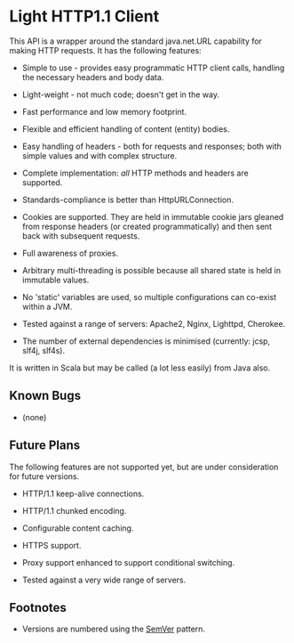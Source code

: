 Light HTTP1.1 Client
====================

This API is a wrapper around the standard java.net.URL capability for
making HTTP requests. It has the following features:

*   Simple to use - provides easy programmatic HTTP client calls, handling the necessary
    headers and body data.

*   Light-weight - not much code; doesn't get in the way.

*   Fast performance and low memory footprint.

*   Flexible and efficient handling of content (entity) bodies.

*   Easy handling of headers - both for requests and responses; both with simple values and
    with complex structure.

*   Complete implementation: *all* HTTP methods and headers are supported.

*   Standards-compliance is better than HttpURLConnection.

*   Cookies are supported. They are held in immutable cookie jars gleaned from response headers
    (or created programmatically) and then sent back with subsequent requests.

*   Full awareness of proxies.

*   Arbitrary multi-threading is possible because all shared state is held in immutable values.

*   No 'static' variables are used, so multiple configurations can co-exist within a JVM.

*   Tested against a range of servers: Apache2, Nginx, Lighttpd, Cherokee.

*   The number of external dependencies is minimised (currently: jcsp, slf4j, slf4s).

It is written in Scala but may be called (a lot less easily) from Java also.

Known Bugs
----------

*   (none)

Future Plans
------------

The following features are not supported yet, but are under consideration
for future versions.

*   HTTP/1.1 keep-alive connections.

*   HTTP/1.1 chunked encoding.

*   Configurable content caching.

*   HTTPS support.

*   Proxy support enhanced to support conditional switching.

*   Tested against a very wide range of servers.

Footnotes
---------

* Versions are numbered using the [SemVer](http://semver.org/) pattern.
